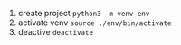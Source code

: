 
1. create project `python3 -m venv env`
2. activate venv `source ./env/bin/activate`
3. deactive `deactivate`

